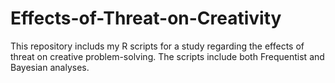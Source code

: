 # Effects-of-Threat-on-Creativity
This repository includs my R scripts for a study regarding the effects of threat on creative problem-solving. The scripts include both Frequentist and Bayesian analyses.
